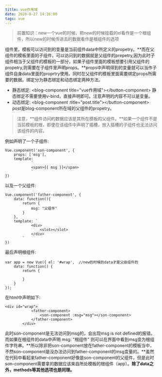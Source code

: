 ```yaml
---
title: vue作用域
date: 2020-8-27 14:16:00
tags: vue
---
```

>前置知识：new一个vue的时候，把new的时候挂载的el看作是一个根组件，所以new的时候传进去的数据看作是根组件的选项

组件里，模板可以访问到的变量是当前组件data中所定义的propetry。**而在父组件的模板里面的子组件，可以访问到的数据就是父组件的prepetry,因为此时子组件相当于父组件的模板的一部分，如果子组件里面的模板想要引用父组件的propetry,则需要在子组件里声明props。**props中声明得到的变量就可以当作子组件自身data里面的proprtry使用。同时在父组件的模板里面需要绑定props所需要的数据。绑定分为静态绑定和动态绑定两种方法。
+ 静态绑定:
&lt;blog-component title="vue作用域"&gt;&lt;/button-component&gt;
静态绑定不需要使用v-bind，直接声明即可。注意声明的内容不可以是变量。
+ 动态绑定:
&lt;blog-component :title="post.title"&gt;&lt;/button-component&gt;
post是blog-component所在域的父组件的propetry。

>注意，**组件访问的数据应该是其所在模板的父组件。**如果一个组件不是当前模板的根，即使在该组件中声明了插槽，放入插槽的子组件也无法访问该组件的内容。

例如声明了一个子组件:
```
Vue.component('son-component', {
    props: ['msg'],
    template: 
            `
            <span>{{ msg }}</span>
            `
})
```
以及一个父组件:
```
Vue.component('father-component', {
    data: function(){
        return {
            msg: "父组件"
        }
    },
    template: `
            <div>
                <slot></slot>
            </div>
        `
})
```
最后声明根组件:
```
var app = new Vue({ el: '#wrap',  //new的时候的data才是父级组件的
    data: function() {
        return {
            
        }
    } 
});
```
在html中声明如下:
```
<div id="wrap">
            <father-component>
                <son-component :msg="msg"></son-component>
            </father-component>
        </div>
```
此时son-component是无法访问到msg的，会出现msg is not defined的报错。而如果在根组件的data中声明
    msg: "根组件"
则可以在界面中看到msg变为根组件字符串。**所以除非把son-component放在father-component的模板当中，不然son-component是没办法访问到father-component的msg变量的。**虽然在代码中看起来father-component好像是son-component的父组件，但是此时son-component需要拿的数据应该来自所处模板的根组件（app）。**除了data之外，methods等其他选项也是同理。**